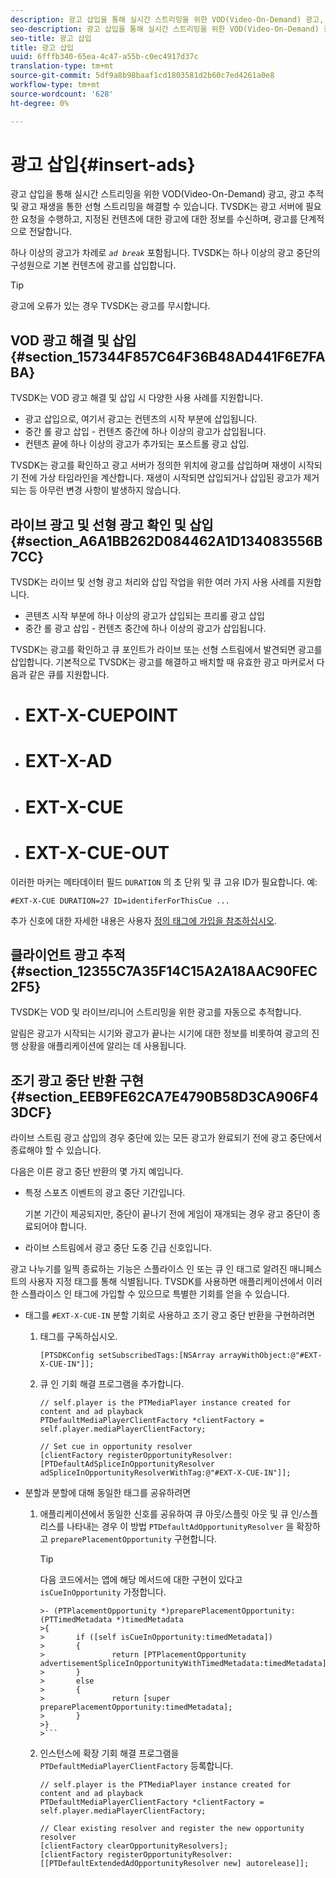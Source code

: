 ```yaml
---
description: 광고 삽입을 통해 실시간 스트리밍을 위한 VOD(Video-On-Demand) 광고, 광고 추적 및 광고 재생을 통한 선형 스트리밍을 해결할 수 있습니다. TVSDK는 광고 서버에 필요한 요청을 수행하고, 지정된 컨텐츠에 대한 광고에 대한 정보를 수신하며, 광고를 단계적으로 전달합니다.
seo-description: 광고 삽입을 통해 실시간 스트리밍을 위한 VOD(Video-On-Demand) 광고, 광고 추적 및 광고 재생을 통한 선형 스트리밍을 해결할 수 있습니다. TVSDK는 광고 서버에 필요한 요청을 수행하고, 지정된 컨텐츠에 대한 광고에 대한 정보를 수신하며, 광고를 단계적으로 전달합니다.
seo-title: 광고 삽입
title: 광고 삽입
uuid: 6fffb340-65ea-4c47-a55b-c0ec4917d37c
translation-type: tm+mt
source-git-commit: 5df9a8b98baaf1cd1803581d2b60c7ed4261a0e8
workflow-type: tm+mt
source-wordcount: '628'
ht-degree: 0%

---
```



# 광고 삽입{#insert-ads}

광고 삽입을 통해 실시간 스트리밍을 위한 VOD(Video-On-Demand) 광고, 광고 추적 및 광고 재생을 통한 선형 스트리밍을 해결할 수 있습니다. TVSDK는 광고 서버에 필요한 요청을 수행하고, 지정된 컨텐츠에 대한 광고에 대한 정보를 수신하며, 광고를 단계적으로 전달합니다.

하나 이상의 광고가 차례로 *`ad break`* 포함됩니다. TVSDK는 하나 이상의 광고 중단의 구성원으로 기본 컨텐츠에 광고를 삽입합니다.

>[!TIP]
>
>광고에 오류가 있는 경우 TVSDK는 광고를 무시합니다.

## VOD 광고 해결 및 삽입 {#section_157344F857C64F36B48AD441F6E7FABA}

TVSDK는 VOD 광고 해결 및 삽입 시 다양한 사용 사례를 지원합니다.

* 광고 삽입으로, 여기서 광고는 컨텐츠의 시작 부분에 삽입됩니다.
* 중간 롤 광고 삽입 - 컨텐츠 중간에 하나 이상의 광고가 삽입됩니다.
* 컨텐츠 끝에 하나 이상의 광고가 추가되는 포스트롤 광고 삽입.

TVSDK는 광고를 확인하고 광고 서버가 정의한 위치에 광고를 삽입하며 재생이 시작되기 전에 가상 타임라인을 계산합니다. 재생이 시작되면 삽입되거나 삽입된 광고가 제거되는 등 아무런 변경 사항이 발생하지 않습니다.

## 라이브 광고 및 선형 광고 확인 및 삽입 {#section_A6A1BB262D084462A1D134083556B7CC}

TVSDK는 라이브 및 선형 광고 처리와 삽입 작업을 위한 여러 가지 사용 사례를 지원합니다.

* 콘텐츠 시작 부분에 하나 이상의 광고가 삽입되는 프리롤 광고 삽입
* 중간 롤 광고 삽입 - 컨텐츠 중간에 하나 이상의 광고가 삽입됩니다.

TVSDK는 광고를 확인하고 큐 포인트가 라이브 또는 선형 스트림에서 발견되면 광고를 삽입합니다. 기본적으로 TVSDK는 광고를 해결하고 배치할 때 유효한 광고 마커로서 다음과 같은 큐를 지원합니다.

* # EXT-X-CUEPOINT
* # EXT-X-AD
* # EXT-X-CUE
* # EXT-X-CUE-OUT

이러한 마커는 메타데이터 필드 `DURATION` 의 초 단위 및 큐 고유 ID가 필요합니다. 예:

```
#EXT-X-CUE DURATION=27 ID=identiferForThisCue ... 
```

추가 신호에 대한 자세한 내용은 사용자 [정의 태그에 가입을 참조하십시오](../ad-insertion/c-psdk-ios-1.4-custom-tags-configure/t-psdk-ios-1.4-custom-tags-subscribe.md).

## 클라이언트 광고 추적 {#section_12355C7A35F14C15A2A18AAC90FEC2F5}

TVSDK는 VOD 및 라이브/리니어 스트리밍을 위한 광고를 자동으로 추적합니다.

알림은 광고가 시작되는 시기와 광고가 끝나는 시기에 대한 정보를 비롯하여 광고의 진행 상황을 애플리케이션에 알리는 데 사용됩니다.

## 조기 광고 중단 반환 구현 {#section_EEB9FE62CA7E4790B58D3CA906F43DCF}

라이브 스트림 광고 삽입의 경우 중단에 있는 모든 광고가 완료되기 전에 광고 중단에서 종료해야 할 수 있습니다.

다음은 이른 광고 중단 반환의 몇 가지 예입니다.

* 특정 스포츠 이벤트의 광고 중단 기간입니다.

   기본 기간이 제공되지만, 중단이 끝나기 전에 게임이 재개되는 경우 광고 중단이 종료되어야 합니다.
* 라이브 스트림에서 광고 중단 도중 긴급 신호입니다.

광고 나누기를 일찍 종료하는 기능은 스플라이스 인 또는 큐 인 태그로 알려진 매니페스트의 사용자 지정 태그를 통해 식별됩니다. TVSDK를 사용하면 애플리케이션에서 이러한 스플라이스 인 태그에 가입할 수 있으므로 특별한 기회를 얻을 수 있습니다.

* 태그를 `#EXT-X-CUE-IN` 분할 기회로 사용하고 조기 광고 중단 반환을 구현하려면

   1. 태그를 구독하십시오.

      ```
      [PTSDKConfig setSubscribedTags:[NSArray arrayWithObject:@"#EXT-X-CUE-IN"]];
      ```

   1. 큐 인 기회 해결 프로그램을 추가합니다.

      ```
      // self.player is the PTMediaPlayer instance created for content and ad playback 
      PTDefaultMediaPlayerClientFactory *clientFactory = self.player.mediaPlayerClientFactory; 
      
      // Set cue in opportunity resolver 
      [clientFactory registerOpportunityResolver:[PTDefaultAdSpliceInOpportunityResolver adSpliceInOpportunityResolverWithTag:@"#EXT-X-CUE-IN"]];
      ```

* 분할과 분할에 대해 동일한 태그를 공유하려면

   1. 애플리케이션에서 동일한 신호를 공유하여 큐 아웃/스플릿 아웃 및 큐 인/스플리스를 나타내는 경우 이 방법 `PTDefaultAdOpportunityResolver` 을 확장하고 `preparePlacementOpportunity` 구현합니다.

      >[!TIP]
      >
      >다음 코드에서는 앱에 해당 메서드에 대한 구현이 있다고 `isCueInOpportunity` 가정합니다.
      >
      >
      ```
      >- (PTPlacementOpportunity *)preparePlacementOpportunity:(PTTimedMetadata *)timedMetadata 
      >{ 
      >       if ([self isCueInOpportunity:timedMetadata]) 
      >       { 
      >               return [PTPlacementOpportunity advertisementSpliceInOpportunityWithTimedMetadata:timedMetadata]; 
      >       } 
      >       else 
      >       { 
      >               return [super preparePlacementOpportunity:timedMetadata]; 
      >       } 
      >}
      >```

   1. 인스턴스에 확장 기회 해결 프로그램을 `PTDefaultMediaPlayerClientFactory` 등록합니다.

      ```
      // self.player is the PTMediaPlayer instance created for content and ad playback 
      PTDefaultMediaPlayerClientFactory *clientFactory = self.player.mediaPlayerClientFactory; 
      
      // Clear existing resolver and register the new opportunity resolver 
      [clientFactory clearOpportunityResolvers]; 
      [clientFactory registerOpportunityResolver:[[PTDefaultExtendedAdOpportunityResolver new] autorelease]];
      ```

